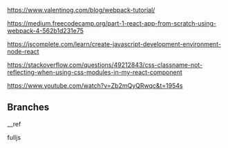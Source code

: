 https://www.valentinog.com/blog/webpack-tutorial/

https://medium.freecodecamp.org/part-1-react-app-from-scratch-using-webpack-4-562b1d231e75

https://jscomplete.com/learn/create-javascript-development-environment-node-react

https://stackoverflow.com/questions/49212843/css-classname-not-reflecting-when-using-css-modules-in-my-react-component

https://www.youtube.com/watch?v=Zb2mQyQRwqc&t=1954s

## Branches

__ref

fulljs

